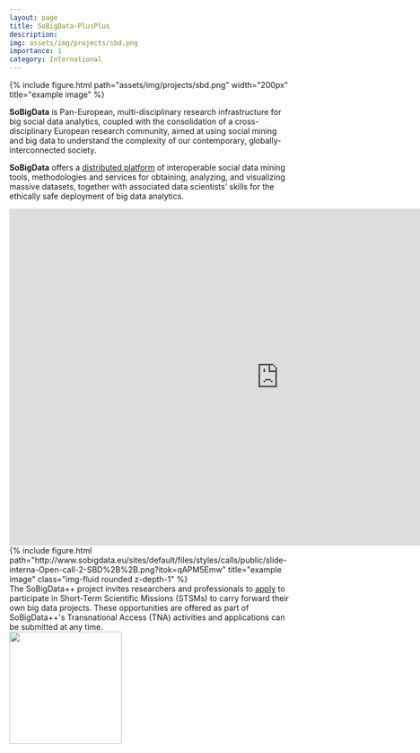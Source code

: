 ```yaml
---
layout: page
title: SoBigData-PlusPlus
description: 
img: assets/img/projects/sbd.png
importance: 1
category: International
---
```


<div class="row">
    <div class="col-sm mt-3 mt-md-0">
      {% include figure.html path="assets/img/projects/sbd.png" width="200px" title="example image" %}
    </div>
</div>

**SoBigData** is Pan-European, multi-disciplinary research infrastructure for big social data analytics, coupled with the consolidation of a cross- disciplinary European research community, aimed at using social mining and big data to understand the complexity of our contemporary, globally-interconnected society.

**SoBigData** offers a <a href="https://sobigdata.d4science.org/">distributed platform</a> of interoperable social data mining tools, methodologies and services for obtaining, analyzing, and visualizing massive datasets, together with associated data scientists’ skills for the ethically safe deployment of big data analytics.


<iframe width="960" height="600" src="https://www.youtube.com/embed/lw1jfPYCCDs" title="YouTube video player" frameborder="0" allow="accelerometer; autoplay; clipboard-write; encrypted-media; gyroscope; picture-in-picture" allowfullscreen></iframe>


<div class="row">
    <div class="col-sm mt-8 mt-md-0">
        {% include figure.html path="http://www.sobigdata.eu/sites/default/files/styles/calls/public/slide-interna-Open-call-2-SBD%2B%2B.png?itok=qAPM5Emw" title="example image" class="img-fluid rounded z-depth-1" %}
    </div>
</div>
<div class="caption">
    The SoBigData++ project invites researchers and professionals to <a href="http://www.sobigdata.eu/content/call-2022-23-sobigdata-transnational-access">apply</a> to participate in Short-Term Scientific Missions (STSMs) to carry forward their own big data projects. These opportunities are offered as part of SoBigData++'s Transnational Access (TNA) activities and applications can be submitted at any time. 
</div>

<div class="col-sm mt-3 mt-md-0">
    <a href="https://cordis.europa.eu/project/id/871042"><img src="https://cordis.europa.eu/assets/img/logo-ec-en.svg" width="200px"/></a>
</div>